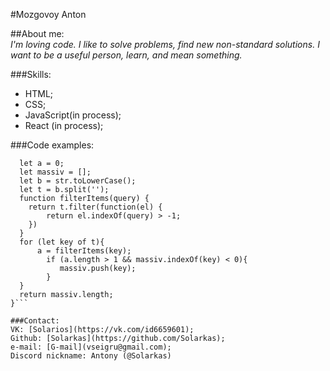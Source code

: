 #Mozgovoy Anton

##About me:  
_I'm loving code. I like to solve problems, find new non-standard solutions. I want to be a useful person, learn, and mean something._

###Skills:

- HTML;
- CSS;
- JavaScript(in process);
- React (in process);

###Code examples:

````function duplicateCount(str) {
  let a = 0;
  let massiv = [];
  let b = str.toLowerCase();
  let t = b.split('');
  function filterItems(query) {
    return t.filter(function(el) {
        return el.indexOf(query) > -1;
    })
  }
  for (let key of t){
      a = filterItems(key);
        if (a.length > 1 && massiv.indexOf(key) < 0){
           massiv.push(key);
        }
  }
  return massiv.length;
}```

###Contact:
VK: [Solarios](https://vk.com/id6659601);
Github: [Solarkas](https://github.com/Solarkas);
e-mail: [G-mail](vseigru@gmail.com);
Discord nickname: Antony (@Solarkas)
````

